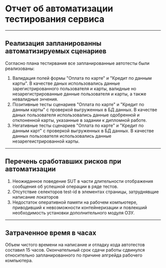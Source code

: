 

# Отчет об автоматизации тестирования сервиса

---

## Реализация запланированны автоматизируемых сценариев

Согласно плана тестирвания все запланированные автотесты были реализованы:
1. Валидация полей формы "Оплата по карте" и "Кредит по данным карты". В качестве даных использовались данные зарегистрированного пользователя и карты, валидные но незарегистрированные данные  пользователя и карты, а также невалидные знчения.
1. Позитивные тесты сценариев "Оплата по карте" и "Кредит по данным карты" с проверкой выгруженных в БД данных. В качестве даных пользователя использовались данные одобренной и отклоненной карты, указанные в задании к дипломной работе.
1. Негативные тесты сценариев "Оплата по карте" и "Кредит по данным карт" с проверкой выгруженных в БД данных. В качестве данных пользователя использовались данные незарегеистрированной карты.

---


## Перечень сработавших рисков при автоматизации
1. Неожиданное поведение SUT в части длительности отображения сообщения об успешной операции в ряде тестов.
1. Отсутствие селекторов test-id в элементах страницы, затруднявщие написание локаторов
1. Недостаток оперативной памяти на рабочем компьютере, приводивший к невозможности контейнеризации и повлекший необходимость установки дополнительного модуля ОЗУ.

---

## Затраченное время в часах
Объем чистого времени на написание и отладку кода автотестов составил 15 часов. Окончательный срок сдачи работы сдвинулся относительно запланированного по причине апгрейда рабочего компьютера.

